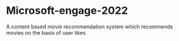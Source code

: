 # Microsoft-engage-2022
A content based movie recommendation system which recommends movies on the basis of  user likes
